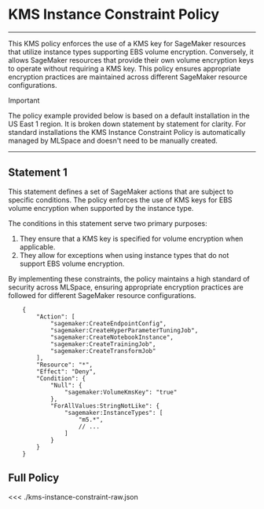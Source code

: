 # KMS Instance Constraint Policy

---

This KMS policy enforces the use of a KMS key for SageMaker resources that utilize instance types supporting EBS volume encryption. Conversely, it allows SageMaker resources that provide their own volume encryption keys to operate without requiring a KMS key. This policy ensures appropriate encryption practices are maintained across different SageMaker resource configurations.

> [!IMPORTANT]
> The policy example provided below is based on a default installation in the US East 1 region. It is broken down statement by statement for clarity. For standard installations the KMS Instance Constraint Policy is automatically managed by MLSpace and doesn't need to be manually created.

---

## Statement 1

This statement defines a set of SageMaker actions that are subject to specific conditions. The policy enforces the use of KMS keys for EBS volume encryption when supported by the instance type.

The conditions in this statement serve two primary purposes:
1. They ensure that a KMS key is specified for volume encryption when applicable.
2. They allow for exceptions when using instance types that do not support EBS volume encryption.

By implementing these constraints, the policy maintains a high standard of security across MLSpace, ensuring appropriate encryption practices are followed for different SageMaker resource configurations.

```json:line-numbers
    {
        "Action": [
            "sagemaker:CreateEndpointConfig",
            "sagemaker:CreateHyperParameterTuningJob",
            "sagemaker:CreateNotebookInstance",
            "sagemaker:CreateTrainingJob",
            "sagemaker:CreateTransformJob"
        ],
        "Resource": "*",
        "Effect": "Deny",
        "Condition": {
            "Null": {
                "sagemaker:VolumeKmsKey": "true"
            },
            "ForAllValues:StringNotLike": {
                "sagemaker:InstanceTypes": [
                    "m5.*",
                    // ...
                ]
            }
        }
    }
```

## Full Policy

<<< ./kms-instance-constraint-raw.json

